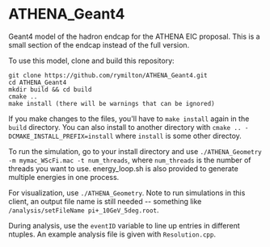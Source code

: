 # ATHENA_Geant4

Geant4 model of the hadron endcap for the ATHENA EIC proposal. This is a small section of the endcap instead of the full version.

To use this model, clone and build this repository:
```
git clone https://github.com/rymilton/ATHENA_Geant4.git
cd ATHENA_Geant4
mkdir build && cd build
cmake ..
make install (there will be warnings that can be ignored)
````
If you make changes to the files, you'll have to `make install` again in the `build` directory. You can also install to another directory with
`cmake .. -DCMAKE_INSTALL_PREFIX=install` where `install` is some other directoy.

To run the simulation, go to your install directory and use `./ATHENA_Geometry -m mymac_WScFi.mac -t num_threads`,
where `num_threads` is the number of threads you want to use.
energy_loop.sh is also provided to generate multiple energies in one process.

For visualization, use `./ATHENA_Geometry`. Note to run simulations in this client, an output file name is still needed --
something like `/analysis/setFileName pi+_10GeV_5deg.root`.

During analysis, use the `eventID` variable to line up entries in different ntuples. An example analysis file is given with `Resolution.cpp`.
